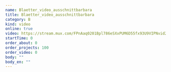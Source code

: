 ```yaml
---
name: Blaetter_video_ausschnittbarbara
title: Blaetter_video_ausschnittbarbara
category: B
kind: video
online: true
video: https://stream.mux.com/FPnAaq0201Bpl786eSXxPUM6D55fx93U9VIPNvid2WEMk
startTime: 0
order_about: 0
order_projects: 100
order_video: 0
body: ""
body_en: ""
---
```

